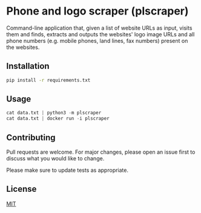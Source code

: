 # Phone and logo scraper (plscraper)

Command-line application that, given a list of website URLs as input, visits them and finds, extracts and outputs the websites' logo image URLs and all phone numbers (e.g. mobile phones, land lines, fax numbers) present on the websites.

## Installation

```bash
pip install -r requirements.txt
```

## Usage

```python
cat data.txt | python3 -m plscraper
cat data.txt | docker run -i plscraper

```

## Contributing
Pull requests are welcome. For major changes, please open an issue first to discuss what you would like to change.

Please make sure to update tests as appropriate.

## License
[MIT](https://choosealicense.com/licenses/mit/)

